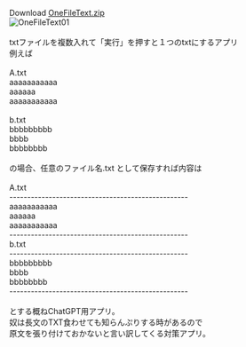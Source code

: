 Download [OneFileText.zip](https://github.com/user-attachments/files/23166331/OneFileText.zip)</br>
![OneFileText01](https://github.com/user-attachments/assets/77ddc9d6-9784-41f6-96e7-aab8ed70d8ec)</br>
</br>
txtファイルを複数入れて「実行」を押すと１つのtxtにするアプリ</br>
例えば</br>
</br>
A.txt</br>
aaaaaaaaaaa</br>
aaaaaa</br>
aaaaaaaaaaa</br>
</br>
b.txt</br>
bbbbbbbbb</br>
bbbb</br>
bbbbbbbb</br>
</br>
の場合、任意のファイル名.txt として保存すれば内容は</br>
</br>
A.txt</br>
--------------------------------------------------</br>
aaaaaaaaaaa</br>
aaaaaa</br>
aaaaaaaaaaa</br>
--------------------------------------------------</br>
b.txt</br>
--------------------------------------------------</br>
bbbbbbbbb</br>
bbbb</br>
bbbbbbbb</br>
--------------------------------------------------</br>
</br>
とする概ねChatGPT用アプリ。</br>
奴は長文のTXT食わせても知らんぷりする時があるので</br>
原文を張り付けておかないと言い訳してくる対策アプリ。</br>
